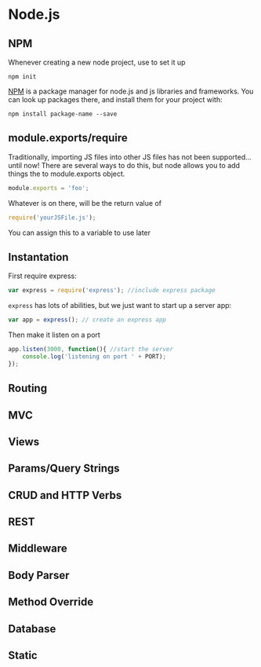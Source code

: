 # Node.js

## NPM

Whenever creating a new node project, use to set it up

```
npm init
```

[NPM](https://www.npmjs.com/) is a package manager for node.js and js libraries and frameworks.  You can look up packages there, and install them for your project with:

```
npm install package-name --save
```

## module.exports/require

Traditionally, importing JS files into other JS files has not been supported... until now!  There are several ways to do this, but node allows you to add things the to module.exports object.

```javascript
module.exports = 'foo';
```

Whatever is on there, will be the return value of

```javascript
require('yourJSFile.js');
```

You can assign this to a variable to use later

## Instantation

First require express:

```javascript
var express = require('express'); //include express package
```

`express` has lots of abilities, but we just want to start up a server app:

```javascript
var app = express(); // create an express app
```

Then make it listen on a port

```javascript
app.listen(3000, function(){ //start the server
	console.log('listening on port ' + PORT);
});
```

## Routing
## MVC
## Views
## Params/Query Strings
## CRUD and HTTP Verbs
## REST
## Middleware
## Body Parser
## Method Override
## Database
## Static
